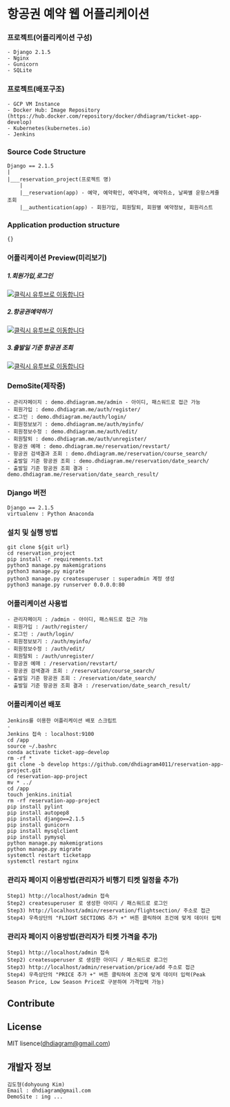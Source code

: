 # 항공권 예약 웹 어플리케이션 

### 프로젝트(어플리케이션 구성)
    - Django 2.1.5
    - Nginx
    - Gunicorn
    - SQLite

### 프로젝트(배포구조)
    - GCP VM Instance
    - Docker Hub: Image Repository (https://hub.docker.com/repository/docker/dhdiagram/ticket-app-develop)
    - Kubernetes(kubernetes.io)
    - Jenkins 


### Source Code Structure
    Django == 2.1.5
    |
    |___reservation_project(프로젝트 명)
        |
        |__reservation(app) - 예약, 예약확인, 예약내역, 예약취소, 날짜별 운항스케쥴 조회
        |__authentication(app) - 회원가입, 회원탈퇴, 회원별 예약정보, 회원리스트


### Application production structure
    {}
              
### 어플리케이션 Preview(미리보기)

##### 1.회원가입,로그인
[![클릭시 유투브로 이동합니다](https://i.imgur.com/vKb2F1B.png)](https://youtu.be/DsrXO8n4UZg)


##### 2.항공권예약하기
[![클릭시 유투브로 이동합니다](https://i.imgur.com/vKb2F1B.png)](https://youtu.be/F0ADVSvMrIY)


##### 3.출발일 기준 항공권 조회
[![클릭시 유투브로 이동합니다](https://i.imgur.com/vKb2F1B.png)](https://youtu.be/-_Rx5qO1N0c)


### DemoSite(제작중)
    - 관리자페이지 : demo.dhdiagram.me/admin - 아이디, 패스워드로 접근 가능
    - 회원가입 : demo.dhdiagram.me/auth/register/
    - 로그인 : demo.dhdiagram.me/auth/login/
    - 회원정보보기 : demo.dhdiagram.me/auth/myinfo/
    - 회원정보수정 : demo.dhdiagram.me/auth/edit/
    - 회원탈퇴 : demo.dhdiagram.me/auth/unregister/
    - 항공권 예매 : demo.dhdiagram.me/reservation/revstart/
    - 항공권 검색결과 조회 : demo.dhdiagram.me/reservation/course_search/    
    - 출발일 기준 항공권 조회 : demo.dhdiagram.me/reservation/date_search/
    - 출발일 기준 항공권 조회 결과 : demo.dhdiagram.me/reservation/date_search_result/


### Django 버전
    Django == 2.1.5
    virtualenv : Python Anaconda


### 설치 및 실행 방법
    git clone ${git url}
    cd reservation_project
    pip install -r requirements.txt
    python3 manage.py makemigrations
    python3 manage.py migrate
    python3 manage.py createsuperuser : superadmin 계정 생성
    python3 manage.py runserver 0.0.0.0:80
       

### 어플리케이션 사용법
    - 관리자페이지 : /admin - 아이디, 패스워드로 접근 가능
    - 회원가입 : /auth/register/
    - 로그인 : /auth/login/
    - 회원정보보기 : /auth/myinfo/
    - 회원정보수정 : /auth/edit/
    - 회원탈퇴 : /auth/unregister/
    - 항공권 예매 : /reservation/revstart/
    - 항공권 검색결과 조회 : /reservation/course_search/    
    - 출발일 기준 항공권 조회 : /reservation/date_search/
    - 출발일 기준 항공권 조회 결과 : /reservation/date_search_result/


### 어플리케이션 배포
    Jenkins를 이용한 어플리케이션 배포 스크립트 
    -
    Jenkins 접속 : localhost:9100
    cd /app
    source ~/.bashrc
    conda activate ticket-app-develop
    rm -rf *
    git clone -b develop https://github.com/dhdiagram4011/reservation-app-project.git
    cd reservation-app-project
    mv * ../
    cd /app
    touch jenkins.initial
    rm -rf reservation-app-project
    pip install pylint
    pip install autopep8
    pip install django==2.1.5
    pip install gunicorn
    pip install mysqlclient
    pip install pymysql
    python manage.py makemigrations
    python manage.py migrate 
    systemctl restart ticketapp
    systemctl restart nginx


### 관리자 페이지 이용방법(관리자가 비행기 티켓 일정을 추가)
    Step1) http://localhost/admin 접속
    Step2) createsuperuser 로 생성한 아이디 / 패스워드로 로그인
    Step3) http://localhost/admin/reservation/flightsection/ 주소로 접근
    Step4) 우측상단의 "FLIGHT SECTIONS 추가 +" 버튼 클릭하여 조건에 맞게 데이터 입력 


### 관리자 페이지 이용방법(관리자가 티켓 가격을 추가)
    Step1) http://localhost/admin 접속
    Step2) createsuperuser 로 생성한 아이디 / 패스워드로 로그인
    Step3) http://localhost/admin/reservation/price/add 주소로 접근
    Step4) 우측상단의 "PRICE 추가 +" 버튼 클릭하여 조건에 맞게 데이터 입력(Peak Season Price, Low Season Price로 구분하여 가격입력 가능)



## Contribute


## License

MIT lisence(dhdiagram@gmail.com)

## 개발자 정보

    김도형(dohyoung Kim)
    Email : dhdiagram@gmail.com
    DemoSite : ing ... 

